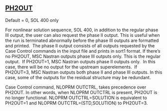 ## [PH2OUT](https://help.hexagonmi.com/bundle/MSC_Nastran_2022.4/page/Nastran_Combined_Book/qrg/parameters/TOC.PH2OUT.xhtml)

Default = 0, SOL 400 only

For nonlinear solution sequence, SOL 400, in addition to the regular phase III output, the user can also request the phase II output. This is useful when the run is terminated abnormally before the phase III outputs are formatted and printed.  The phase II output consists of all outputs requested by the Case Control commands in the input file and prints in sort1 format. If there’s no PH2OUT, MSC Nastran outputs phase III outputs only. This is the regular output.  If PH2OUT=1, MSC Nastran outputs phase II outputs only.  In this case, there will be no output for the upstream superelements.  If PH2OUT=3, MSC Nastran outputs both phase II and phase III outputs. In this case, some of the outputs for the residual structure may be redundant.

Case Control command, NLOPRM OUTCTRL, takes precedence over PH2OUT. In other words, when NLOPRM OUTCTRL is present, PH2OUT is no longer functional. NLOPRM OUTCTRL=SOLUTION is equivalent to PH2OUT=1 and NLOPRM OUTCTRL=(STD,SOLUTION) to PH2OUT=3.

